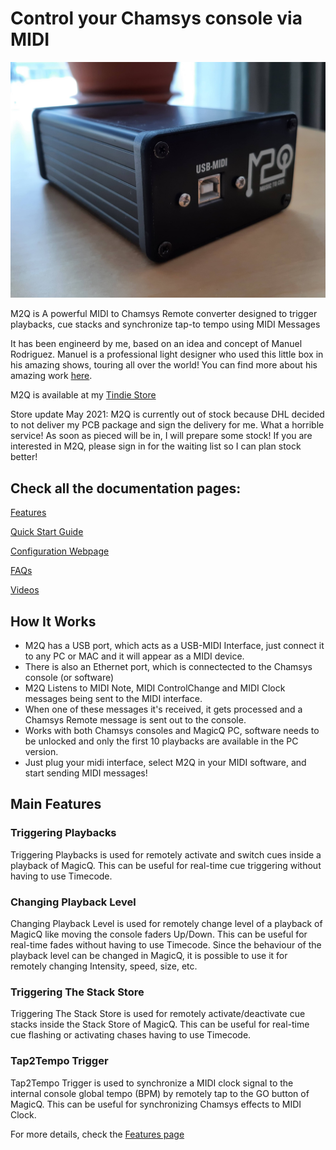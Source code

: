 # Control your Chamsys console via MIDI

![M2Q Hardware](https://github.com/lorenzofattori/M2Q-hardware/raw/main/images/20210702_114011.jpg)

M2Q is A powerful MIDI to Chamsys Remote converter designed to trigger playbacks, cue stacks and synchronize tap-to tempo using MIDI Messages

It has been engineerd by me, based on an idea and concept of Manuel Rodriguez. Manuel is a professional light designer who used this little box in his amazing shows, touring all over the world! You can find more about his amazing work [here](http://www.deepred.tv/).

M2Q is available at my [Tindie Store](https://www.tindie.com/products/23305/)

Store update May 2021: M2Q is currently out of stock because DHL decided to not deliver my PCB package and sign the delivery for me. What a horrible service!
As soon as pieced will be in, I will prepare some stock! If you are interested in M2Q, please sign in for the waiting list so I can plan stock better!

## Check all the documentation pages:

[Features](./features.md)

[Quick Start Guide](./quickstart.md)

[Configuration Webpage](./configuration.md)

[FAQs](./faq.md)

[Videos](./videos.md)

## How It Works

- M2Q has a USB port, which acts as a USB-MIDI Interface, just connect it to any PC or MAC and it will appear as a MIDI device.
- There is also an Ethernet port, which is connectected to the Chamsys console (or software)
- M2Q Listens to MIDI Note, MIDI ControlChange and MIDI Clock messages being sent to the MIDI interface.
- When one of these messages it's received, it gets processed and a Chamsys Remote message is sent out to the console.
- Works with both Chamsys consoles and MagicQ PC, software needs to be unlocked and only the first 10 playbacks are available in the PC version.
- Just plug your midi interface, select M2Q in your MIDI software, and start sending MIDI messages!



## Main Features

### Triggering Playbacks
Triggering Playbacks is used for remotely activate and switch cues inside a playback of MagicQ. This can be useful for real-time cue triggering without having to use Timecode.

### Changing Playback Level
Changing Playback Level is used for remotely change level of a playback of MagicQ like moving the console faders Up/Down. This can be useful for real-time fades without having to use Timecode. Since the behaviour of the playback level can be changed in MagicQ, it is possible to use it for remotely changing Intensity, speed, size, etc.

### Triggering The Stack Store
Triggering The Stack Store is used for remotely activate/deactivate cue stacks inside the Stack Store of MagicQ. This can be useful for real-time cue flashing or activating chases having to use Timecode.

### Tap2Tempo Trigger
Tap2Tempo Trigger is used to synchronize a MIDI clock signal to the internal console global tempo (BPM) by remotely tap to the GO button of MagicQ. This can be useful for synchronizing Chamsys effects to MIDI Clock.

For more details, check the [Features page](./features.md) 





